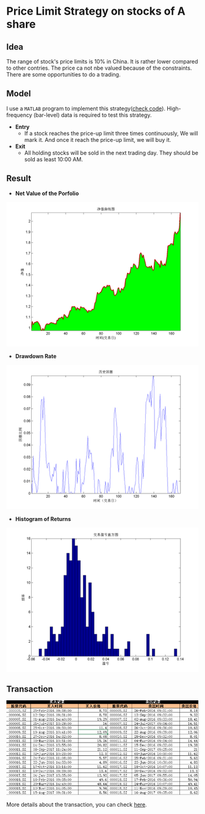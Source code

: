 # Price Limit Strategy on stocks of A share
## Idea
The range of stock's price limits is 10% in China. It is rather lower compared to other contries. The price ca not nbe valued because of the constraints. There are some opportunities to do a trading.
## Model
I use a `MATLAB` program to implement this strategy([check code](./model)). High-frequency (bar-level) data is required to test this strategy.

* **Entry**
	*  If a stock reaches the price-up limit three times continuously, We will mark it. And once it reach the price-up limit, we will buy it.
* **Exit**
	* All holding stocks will be sold in the next trading day. They should be sold as least 10:00 AM.
## Result
* **Net Value of the Porfolio**

![](./report/value.png)

* **Drawdown Rate**

![](./report/dd.png)


* **Histogram of Returns**

![](./report/h.png)

## Transaction

![](./Transaction.png)

More details about the transaction, you can check [here](./Transaction.xlsx). 
